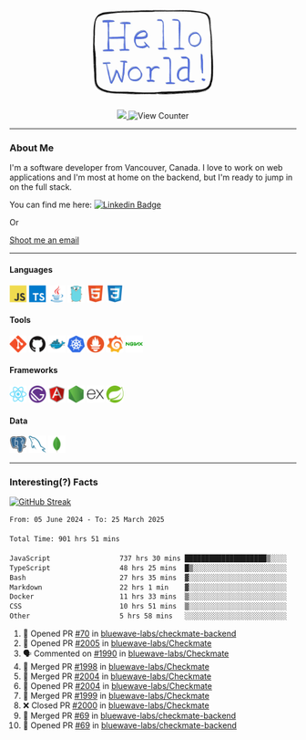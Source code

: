 <div align="center">
    <img src="./img/hello_world.webp" height="200px" width="">
    <div>
        <a href="https://www.linkedin.com/in/ajhollid">
            <img src="https://img.shields.io/badge/LinkedIn-blue"/>
        </a>
        <img src="https://komarev.com/ghpvc/?username=ajhollid&color=yellow" alt="View Counter">
    </div>
</div>

---

### About Me

I'm a software developer from Vancouver, Canada. I love to work on web applications and I'm most at home on the backend, but I'm ready to jump in on the full stack.

You can find me here: [![Linkedin Badge](https://img.shields.io/badge/-ajhollid-blue?style=flat&logo=Linkedin&logoColor=white)](https://www.linkedin.com/in/ajhollid)

Or

[Shoot me an email](mailto:ajhollid@gmail.com)

---

#### Languages

<div>
    <img src="./img/devicons/javascript-original.svg" width=30 height=30 alt="JavaScript">
    <img src="/img/devicons/typescript-original.svg" width=30 height=30 alt="TypeScript">
    <img src="./img/devicons/java-original.svg" width=30 height=30 alt="Java">
    <img src="./img/devicons/go-original.svg" width=30 height=30 alt="Golang">
    <img src="./img/devicons/html5-original.svg" width=30 height=30 alt="HTML 5">
    <img src="./img/devicons/css3-original.svg" width=30 height=30 alt="CSS 3">
</div>

#### Tools

<div>
    <img src="./img/devicons/git-original.svg" width=30 height=30 alt="Git">
    <img src="./img/devicons/github-original.svg" width=30 height=30 alt="Github">
    <img src="./img/devicons/docker-original.svg" width=30 
    height=30 alt="Docker">
    <img src="./img/devicons/kubernetes-original.svg" width=30 height=30 alt="K8">
    <img src="./img/devicons/prometheus-original.svg" width=30 height=30 alt="Prometheus">
    <img src="./img/devicons/grafana-original.svg" width=30 height=30 alt="Grafana">
    <img src="./img/devicons/nginx-original.svg" width=30 height=30 alt="Nginx">
</div>

#### Frameworks

<div>
    <img src="./img/devicons/react-original.svg" width=30 height=30 alt="React">
    <img src="./img/devicons/gatsby-original.svg" width=30 height=30 alt="Gatsby">
    <img src="./img/devicons/angularjs-original.svg" width=30 height=30 alt="AngularJS">
    <img src="./img/devicons/nodejs-original.svg" width=30 height=30 alt="NodeJS">
    <img src="./img/devicons/express-original.svg" width=30 height=30 alt="Express">
    <img src="./img/devicons/spring-original.svg" width=30 height=30 alt="Spring">
</div>

#### Data

<div>
    <img src="./img/devicons/postgresql-original.svg" width=30 height=30 alt="Postgresql">
    <img src="./img/devicons/mysql-original.svg" width=30 height=30 alt="Mysql">
    <img src="./img/devicons/mongodb-original.svg" width=30 height=30 alt="MongoDB">
</div>

---

### Interesting(?) Facts

[![GitHub Streak](http://github-readme-streak-stats.herokuapp.com?user=ajhollid)](https://git.io/streak-stats)

 <!--START_SECTION:waka-->

```txt
From: 05 June 2024 - To: 25 March 2025

Total Time: 901 hrs 51 mins

JavaScript                 737 hrs 30 mins ████████████████████▒░░░░   81.24 %
TypeScript                 48 hrs 25 mins  █▒░░░░░░░░░░░░░░░░░░░░░░░   05.33 %
Bash                       27 hrs 35 mins  ▓░░░░░░░░░░░░░░░░░░░░░░░░   03.04 %
Markdown                   22 hrs 1 min    ▓░░░░░░░░░░░░░░░░░░░░░░░░   02.43 %
Docker                     11 hrs 33 mins  ▒░░░░░░░░░░░░░░░░░░░░░░░░   01.27 %
CSS                        10 hrs 51 mins  ▒░░░░░░░░░░░░░░░░░░░░░░░░   01.20 %
Other                      5 hrs 58 mins   ░░░░░░░░░░░░░░░░░░░░░░░░░   00.66 %
```

<!--END_SECTION:waka-->


<!--START_SECTION:activity-->
1. 💪 Opened PR [#70](https://github.com/bluewave-labs/checkmate-backend/pull/70) in [bluewave-labs/checkmate-backend](https://github.com/bluewave-labs/checkmate-backend)
2. 💪 Opened PR [#2005](https://github.com/bluewave-labs/Checkmate/pull/2005) in [bluewave-labs/Checkmate](https://github.com/bluewave-labs/Checkmate)
3. 🗣 Commented on [#1990](https://github.com/bluewave-labs/Checkmate/issues/1990#issuecomment-2755408958) in [bluewave-labs/Checkmate](https://github.com/bluewave-labs/Checkmate)
4. 🎉 Merged PR [#1998](https://github.com/bluewave-labs/Checkmate/pull/1998) in [bluewave-labs/Checkmate](https://github.com/bluewave-labs/Checkmate)
5. 🎉 Merged PR [#2004](https://github.com/bluewave-labs/Checkmate/pull/2004) in [bluewave-labs/Checkmate](https://github.com/bluewave-labs/Checkmate)
6. 💪 Opened PR [#2004](https://github.com/bluewave-labs/Checkmate/pull/2004) in [bluewave-labs/Checkmate](https://github.com/bluewave-labs/Checkmate)
7. 🎉 Merged PR [#1999](https://github.com/bluewave-labs/Checkmate/pull/1999) in [bluewave-labs/Checkmate](https://github.com/bluewave-labs/Checkmate)
8. ❌ Closed PR [#2000](https://github.com/bluewave-labs/Checkmate/pull/2000) in [bluewave-labs/Checkmate](https://github.com/bluewave-labs/Checkmate)
9. 🎉 Merged PR [#69](https://github.com/bluewave-labs/checkmate-backend/pull/69) in [bluewave-labs/checkmate-backend](https://github.com/bluewave-labs/checkmate-backend)
10. 💪 Opened PR [#69](https://github.com/bluewave-labs/checkmate-backend/pull/69) in [bluewave-labs/checkmate-backend](https://github.com/bluewave-labs/checkmate-backend)
<!--END_SECTION:activity-->
